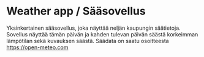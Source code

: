 # Weather app / Sääsovellus

Yksinkertainen sääsovellus, joka näyttää neljän kaupungin säätietoja. Sovellus näyttää tämän päivän ja kahden tulevan päivän säästä korkeimman lämpötilan sekä kuvauksen säästä. Säädata on saatu osoitteesta https://open-meteo.com 



